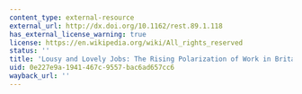```yaml
---
content_type: external-resource
external_url: http://dx.doi.org/10.1162/rest.89.1.118
has_external_license_warning: true
license: https://en.wikipedia.org/wiki/All_rights_reserved
status: ''
title: 'Lousy and Lovely Jobs: The Rising Polarization of Work in Britain'
uid: 0e227e9a-1941-467c-9557-bac6ad657cc6
wayback_url: ''
---
```

